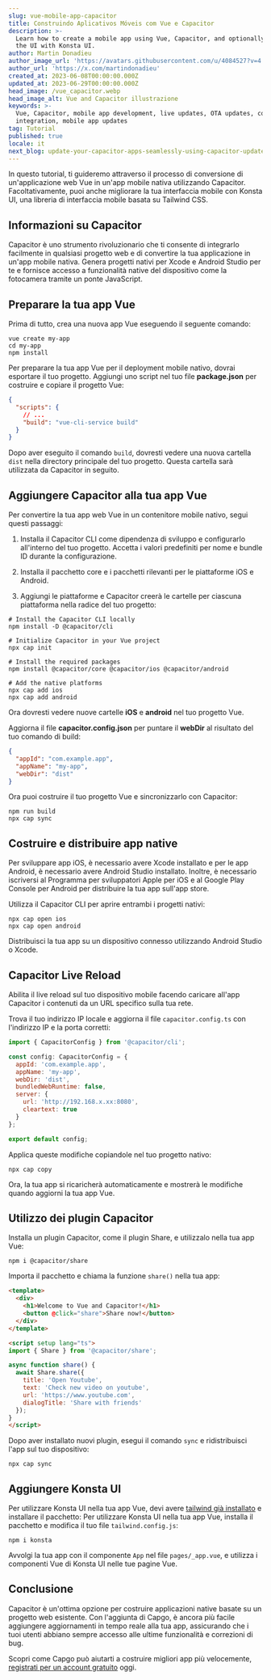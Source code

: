 ```yaml
---
slug: vue-mobile-app-capacitor
title: Construindo Aplicativos Móveis com Vue e Capacitor
description: >-
  Learn how to create a mobile app using Vue, Capacitor, and optionally enhance
  the UI with Konsta UI.
author: Martin Donadieu
author_image_url: 'https://avatars.githubusercontent.com/u/4084527?v=4'
author_url: 'https://x.com/martindonadieu'
created_at: 2023-06-08T00:00:00.000Z
updated_at: 2023-06-29T00:00:00.000Z
head_image: /vue_capacitor.webp
head_image_alt: Vue and Capacitor illustrazione
keywords: >-
  Vue, Capacitor, mobile app development, live updates, OTA updates, continuous
  integration, mobile app updates
tag: Tutorial
published: true
locale: it
next_blog: update-your-capacitor-apps-seamlessly-using-capacitor-updater
---
```

In questo tutorial, ti guideremo attraverso il processo di conversione di un'applicazione web Vue in un'app mobile nativa utilizzando Capacitor. Facoltativamente, puoi anche migliorare la tua interfaccia mobile con Konsta UI, una libreria di interfaccia mobile basata su Tailwind CSS.

## Informazioni su Capacitor

Capacitor è uno strumento rivoluzionario che ti consente di integrarlo facilmente in qualsiasi progetto web e di convertire la tua applicazione in un'app mobile nativa. Genera progetti nativi per Xcode e Android Studio per te e fornisce accesso a funzionalità native del dispositivo come la fotocamera tramite un ponte JavaScript.

## Preparare la tua app Vue

Prima di tutto, crea una nuova app Vue eseguendo il seguente comando:

```shell
vue create my-app
cd my-app
npm install
```

Per preparare la tua app Vue per il deployment mobile nativo, dovrai esportare il tuo progetto. Aggiungi uno script nel tuo file **package.json** per costruire e copiare il progetto Vue:

```json
{
  "scripts": {
    // ...
    "build": "vue-cli-service build"
  }
}
```

Dopo aver eseguito il comando `build`, dovresti vedere una nuova cartella `dist` nella directory principale del tuo progetto. Questa cartella sarà utilizzata da Capacitor in seguito.

## Aggiungere Capacitor alla tua app Vue

Per convertire la tua app web Vue in un contenitore mobile nativo, segui questi passaggi:

1. Installa il Capacitor CLI come dipendenza di sviluppo e configurarlo all'interno del tuo progetto. Accetta i valori predefiniti per nome e bundle ID durante la configurazione.

2. Installa il pacchetto core e i pacchetti rilevanti per le piattaforme iOS e Android.

3. Aggiungi le piattaforme e Capacitor creerà le cartelle per ciascuna piattaforma nella radice del tuo progetto:

```shell
# Install the Capacitor CLI locally
npm install -D @capacitor/cli

# Initialize Capacitor in your Vue project
npx cap init

# Install the required packages
npm install @capacitor/core @capacitor/ios @capacitor/android

# Add the native platforms
npx cap add ios
npx cap add android
```

Ora dovresti vedere nuove cartelle **iOS** e **android** nel tuo progetto Vue.

Aggiorna il file **capacitor.config.json** per puntare il **webDir** al risultato del tuo comando di build:

```json
{
  "appId": "com.example.app",
  "appName": "my-app",
  "webDir": "dist"
}
```

Ora puoi costruire il tuo progetto Vue e sincronizzarlo con Capacitor:

```shell
npm run build
npx cap sync
```

## Costruire e distribuire app native

Per sviluppare app iOS, è necessario avere Xcode installato e per le app Android, è necessario avere Android Studio installato. Inoltre, è necessario iscriversi al Programma per sviluppatori Apple per iOS e al Google Play Console per Android per distribuire la tua app sull'app store.

Utilizza il Capacitor CLI per aprire entrambi i progetti nativi:

```shell
npx cap open ios
npx cap open android
```

Distribuisci la tua app su un dispositivo connesso utilizzando Android Studio o Xcode.

## Capacitor Live Reload

Abilita il live reload sul tuo dispositivo mobile facendo caricare all'app Capacitor i contenuti da un URL specifico sulla tua rete.

Trova il tuo indirizzo IP locale e aggiorna il file `capacitor.config.ts` con l'indirizzo IP e la porta corretti:

```javascript
import { CapacitorConfig } from '@capacitor/cli';

const config: CapacitorConfig = {
  appId: 'com.example.app',
  appName: 'my-app',
  webDir: 'dist',
  bundledWebRuntime: false,
  server: {
    url: 'http://192.168.x.xx:8080',
    cleartext: true
  }
};

export default config;
```

Applica queste modifiche copiandole nel tuo progetto nativo:

```shell
npx cap copy
```

Ora, la tua app si ricaricherà automaticamente e mostrerà le modifiche quando aggiorni la tua app Vue.

## Utilizzo dei plugin Capacitor

Installa un plugin Capacitor, come il plugin Share, e utilizzalo nella tua app Vue:

```shell
npm i @capacitor/share
```

Importa il pacchetto e chiama la funzione `share()` nella tua app:

```html
<template>
  <div>
    <h1>Welcome to Vue and Capacitor!</h1>
    <button @click="share">Share now!</button>
  </div>
</template>

<script setup lang="ts">
import { Share } from '@capacitor/share';

async function share() {
  await Share.share({
    title: 'Open Youtube',
    text: 'Check new video on youtube',
    url: 'https://www.youtube.com',
    dialogTitle: 'Share with friends'
  });
}
</script>
```

Dopo aver installato nuovi plugin, esegui il comando `sync` e ridistribuisci l'app sul tuo dispositivo:

```
npx cap sync
```

## Aggiungere Konsta UI

Per utilizzare Konsta UI nella tua app Vue, devi avere [tailwind già installato](https://tailwindcss.com/docs/guides/vite/#vue) e installare il pacchetto:
Per utilizzare Konsta UI nella tua app Vue, installa il pacchetto e modifica il tuo file `tailwind.config.js`:

```shell
npm i konsta
```

Avvolgi la tua app con il componente `App` nel file `pages/_app.vue`, e utilizza i componenti Vue di Konsta UI nelle tue pagine Vue.

## Conclusione

Capacitor è un'ottima opzione per costruire applicazioni native basate su un progetto web esistente. Con l'aggiunta di Capgo, è ancora più facile aggiungere aggiornamenti in tempo reale alla tua app, assicurando che i tuoi utenti abbiano sempre accesso alle ultime funzionalità e correzioni di bug.

Scopri come Capgo può aiutarti a costruire migliori app più velocemente, [registrati per un account gratuito](/register/) oggi.
